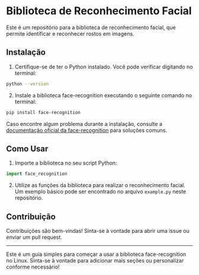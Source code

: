 # Biblioteca de Reconhecimento Facial

Este é um repositório para a biblioteca de reconhecimento facial, que permite identificar e reconhecer rostos em imagens.

## Instalação

1. Certifique-se de ter o Python instalado. Você pode verificar digitando no terminal:

```bash
python --version
```

2. Instale a biblioteca face-recognition executando o seguinte comando no terminal:

```bash
pip install face-recognition
```

Caso encontre algum problema durante a instalação, consulte a [documentação oficial da face-recognition](https://github.com/ageitgey/face_recognition) para soluções comuns.

## Como Usar

1. Importe a biblioteca no seu script Python:

```python
import face_recognition
```

2. Utilize as funções da biblioteca para realizar o reconhecimento facial. Um exemplo básico pode ser encontrado no arquivo `example.py` neste repositório.

## Contribuição

Contribuições são bem-vindas! Sinta-se à vontade para abrir uma issue ou enviar um pull request.


---

Este é um guia simples para começar a usar a biblioteca face-recognition no Linux. Sinta-se à vontade para adicionar mais seções ou personalizar conforme necessário!
